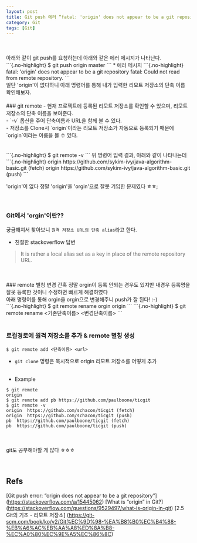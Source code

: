 ```yaml
---
layout: post
title: Git push 에러 “fatal: 'origin' does not appear to be a git repository”
category: Git
tags: [Git]
---
```


<br>
<br>
아래와 같이 git push를 요청하는데 아래와 같은 에러 메시지가 나타난다.<br>
```{.no-highlight}
$ git push origin master
```
 * 에러 메시지
```{.no-highlight}
fatal: 'origin' does not appear to be a git repository
fatal: Could not read from remote repository.
```
<br>
일단 'origin'이 없다하니 아래 명령어를 통해 내가 입력한 리모트 저장소의 단축 이름 확인해보자.<br>
<br>
### git remote 
 - 현재 프로젝트에 등록된 리모트 저장소를 확인할 수 있으며, 리모트 저장소의 단축 이름을 보여준다. <br>
 - `-v` 옵션을 주어 단축이름과 URL을 함께 볼 수 있다. <br>
 - 저장소를 Clone시 `origin`이라는 리모트 저장소가 자동으로 등록되기 때문에 `origin`이라는 이름을 볼 수 있다.<br>
<br>
<br>
```{.no-highlight}
$ git remote -v
```
위 명령어 입력 결과, 아래와 같이 나타나는데<br>
```{.no-highlight}
origin  https://github.com/sykim-ivy/java-algorithm-basic.git (fetch)
origin  https://github.com/sykim-ivy/java-algorithm-basic.git (push)
```


'origin'이 없다 정말 'origin'을 'orgin'으로 잘못 기입한 문제였다 ㅎㅎ;<br>
<br><br>

### Git에서 'orgin'이란?? 
궁금해져서 찾아보니 `원격 저장소 URL의 단축 alias`라고 한다.<br>
 * 친절한 stackoverflow 답변 
 > It is rather a local alias set as a key in place of the remote repository URL.<br>
<br>
<br>
### remote 별칭 변경
간혹 정말 orgin이 등록 안되는 경우도 있지만 내경우 등록명을 잘못 등록한 것이니 수정하면 빠르게 해결하였다<br>
아래 명령어를 통해 orgin을 orgin으로 변경해주니 push가 잘 된다! :-)<br>
```{.no-highlight}
$ git remote rename orgin origin
```
```{.no-highlight}
$ git remote rename <기존단축이름> <변경단축이름>
```
<br><br>

### 로컬경로에 원격 저장소를 추가 & remote 별칭 생성
```{.no-highlight}
$ git remote add <단축이름> <url>
```
 - `git clone` 명령은 묵시적으로 origin 리모트 저장소를 어떻게 추가
<br><br>
 * Example
```{.no-highlight}
$ git remote
origin
$ git remote add pb https://github.com/paulboone/ticgit
$ git remote -v
origin	https://github.com/schacon/ticgit (fetch)
origin	https://github.com/schacon/ticgit (push)
pb	https://github.com/paulboone/ticgit (fetch)
pb	https://github.com/paulboone/ticgit (push)
```
<br>
<br>
git도 공부해야할 게 많다 ㅎㅎㅎ
<br><br><br>

## Refs
[Git push error: “origin does not appear to be a git repository”] (https://stackoverflow.com/a/15445062)
[What is “origin” in Git?] (https://stackoverflow.com/questions/9529497/what-is-origin-in-git)
[2.5 Git의 기초 - 리모트 저장소] (https://git-scm.com/book/ko/v2/Git%EC%9D%98-%EA%B8%B0%EC%B4%88-%EB%A6%AC%EB%AA%A8%ED%8A%B8-%EC%A0%80%EC%9E%A5%EC%86%8C)

